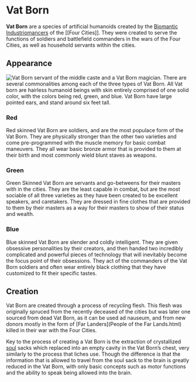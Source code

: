 # Vat Born
**Vat Born** are a species of artificial humanoids created by the [Biomantic Industriomancers](Industriomancy.html) of the [[Four Cities]]. They were created to serve the functions of soldiers and battlefield commanders in the wars of the Four Cities, as well as household servants within the cities.

## Appearance
![Vat Born servant of the middle caste and a Vat Born magician.](vat_born_green_and_blue.png)
There are several commonalities among each of the three types of Vat Born. All Vat born are hairless humanoid beings with skin entirely comprised of one solid color, with the colors being red, green, and blue. Vat Born have large pointed ears, and stand around six feet tall.
### Red
Red skinned Vat Born are soldiers, and are the most populace form of the Vat Born. They are physically stronger than the other two varieties and come pre-programmed with the muscle memory for basic combat maneuvers. They all wear basic bronze armor that is provided to them at their birth and most commonly wield blunt staves as weapons.
### Green
Green Skinned Vat Born are servants and go-betweens for their masters with in the cities. They are the least capable in combat, but are the most sociable of all three varieties as they have been created to be excellent speakers, and caretakers. They are dressed in fine clothes that are provided to them by their masters as a way for their masters to show of their status and wealth.
### Blue
Blue skinned Vat Born are slender and coldly intelligent. They are given obsessive personalities  by their creators, and then handed two incredibly complicated and powerful pieces of technology that will inevitably become the focus point of their obsessions. They act of the commanders of the Vat Born soldiers and often wear entirely black clothing that they have customized to fit their specific tastes.

## Creation
Vat Born are created through a process of recycling flesh. This flesh was originally spruced from the recently deceased of the cities but was later one sourced from dead Vat Born, as it can be used ad nauseum, and from new donors mostly in the form of [Far Landers](People of the Far Lands.html) killed in their war with the Four Cities. 

Key to the process of creating a Vat Born is the extraction of crystallized [soul](Soul.html) sacks which replaced into an empty cavity in the Vat Born’s chest, very similarly to the process that liches use. Though the difference is that the information that is allowed to travel from the soul sack to the brain is greatly reduced in the Vat Born, with only basic concepts such as motor functions and the ability to speak being allowed into the brain.

<Groups><Four Cities><Vat Born>